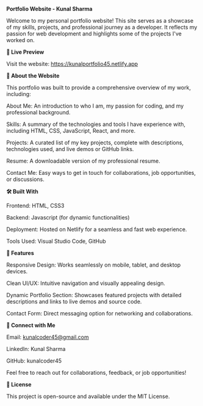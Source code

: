 **Portfolio Website - Kunal Sharma**

Welcome to my personal portfolio website! This site serves as a showcase of my skills, projects, and professional journey as a developer. It reflects my passion for web development and highlights some of the projects I've worked on.


**🚀 Live Preview**

Visit the website: https://kunalportfolio45.netlify.app


**📝 About the Website**

This portfolio was built to provide a comprehensive overview of my work, including:

About Me: An introduction to who I am, my passion for coding, and my professional background.

Skills: A summary of the technologies and tools I have experience with, including HTML, CSS, JavaScript, React, and more.

Projects: A curated list of my key projects, complete with descriptions, technologies used, and live demos or GitHub links.

Resume: A downloadable version of my professional resume.

Contact Me: Easy ways to get in touch for collaborations, job opportunities, or discussions.


**🛠 Built With**

Frontend: HTML, CSS3

Backend: Javascript (for dynamic functionalities)

Deployment: Hosted on Netlify for a seamless and fast web experience.

Tools Used: Visual Studio Code, GitHub


**🌟 Features**

Responsive Design: Works seamlessly on mobile, tablet, and desktop devices.

Clean UI/UX: Intuitive navigation and visually appealing design.

Dynamic Portfolio Section: Showcases featured projects with detailed descriptions and links to live demos and source code.

Contact Form: Direct messaging option for networking and collaborations.


**🤝 Connect with Me**

Email: kunalcoder45@gmail.com

LinkedIn: Kunal Sharma

GitHub: kunalcoder45

Feel free to reach out for collaborations, feedback, or job opportunities!


**📜 License**

This project is open-source and available under the MIT License.
